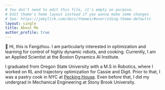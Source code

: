 ```yaml
---
# You don't need to edit this file, it's empty on purpose.
# Edit theme's home layout instead if you wanna make some changes
# See: https://jekyllrb.com/docs/themes/#overriding-theme-defaults
layout: single
title: About Me
author_profile: true
---
```


:wave: Hi, this is Fangzhou. I am particularly interested in optimization and learning for control of highly dynamic robots, and cooking. Currently, I am an Applied Scientist at the Boston Dynamics AI Institute.

I graduated from Oregon State University with a M.S in Robotics, where I worked on RL and trajectory optimization for Cassie and Digit. Prior to that, I was a pastry cook in NYC at [Pecking House](https://www.peckinghouse.com/). Even before that, I did my undergrad in Mechanical Engineering at Stony Brook University.


